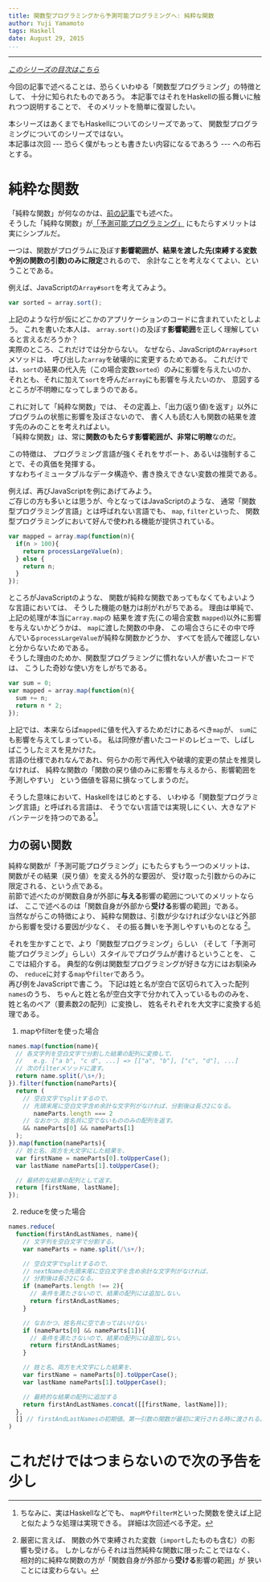 ```yaml
---
title: 関数型プログラミングから予測可能プログラミングへ: 純粋な関数
author: Yuji Yamamoto
tags: Haskell
date: August 29, 2015
...
```

---

*[このシリーズの目次はこちら](/posts/2015/2-predictable-programming-index.mkd)*

今回の記事で述べることは、恐らくいわゆる「関数型プログラミング」の特徴として、
十分に知られたものであろう。
本記事ではそれをHaskellの振る舞いに触れつつ説明することで、
そのメリットを簡単に復習したい。

本シリーズはあくまでもHaskellについてのシリーズであって、
関数型プログラミングについてのシリーズではない。  
本記事は次回 --- 恐らく僕がもっとも書きたい内容になるであろう ---
への布石とする。

# 純粋な関数

「純粋な関数」が何なのかは、[前の記事](/posts/2015/1-predictable-programming.html#definitionFunctionalProgramming)でも述べた。  
そうした「純粋な関数」が[「予測可能プログラミング」](/posts/2015/1-predictable-programming.html#definitionPredictableProgramming)
にもたらすメリットは実にシンプルだ。

一つは、関数がプログラムに及ぼす**影響範囲が、結果を渡した先(束縛する変数や別の関数の引数)のみに限定**されるので、
余計なことを考えなくてよい、ということである。

例えば、JavaScriptの`Array#sort`を考えてみよう。

```javascript
var sorted = array.sort();
```

上記のような行が仮にどこかのアプリケーションのコードに含まれていたとしよう。
これを書いた本人は、
`array.sort()`の及ぼす**影響範囲**を正しく理解していると言えるだろうか？  
実際のところ、これだけでは分からない。
なぜなら、JavaScriptの`Array#sort`メソッドは、
呼び出した`array`を破壊的に変更するためである。
これだけでは、`sort`の結果の代入先（この場合変数`sorted`）のみに影響を与えたいのか、
それとも、それに加えて`sort`を呼んだ`array`にも影響を与えたいのか、
意図するところが不明瞭になってしまうのである。

これに対して「純粋な関数」では、
その定義上、「出力(返り値)を返す」以外にプログラムの状態に影響を及ぼさないので、
書く人も読む人も関数の結果を渡す先のみのことを考えればよい。  
「純粋な関数」は、常に**関数のもたらす影響範囲が、非常に明瞭**なのだ。

この特徴は、
プログラミング言語が強くそれをサポート、あるいは強制することで、その真価を発揮する。  
すなわちイミュータブルなデータ構造や、書き換えできない変数の推奨である。  

例えば、再びJavaScriptを例にあげてみよう。  
ご存じの方も多いとは思うが、今となってはJavaScriptのような、
通常「関数型プログラミング言語」とは呼ばれない言語でも、
`map`, `filter`といった、
関数型プログラミングにおいて好んで使われる機能が提供されている。

```javascript
var mapped = array.map(function(n){
  if(n > 100){
    return processLargeValue(n);
  } else {
    return n;
  }
});
```

ところがJavaScriptのような、
関数が純粋な関数であってもなくてもよいような言語においては、
そうした機能の魅力は削がれがちである。
理由は単純で、上記の処理が本当に`array.map`の
結果を渡す先(この場合変数 `mapped`)以外に影響を与えないかどうかは、
`map`に渡した関数の中身、
この場合さらにその中で呼んでいる`processLargeValue`が純粋な関数かどうか、
すべてを読んで確認しないと分からないためである。  
そうした理由のためか、関数型プログラミングに慣れない人が書いたコードでは、
こうした奇妙な使い方をしがちである。

```javascript
var sum = 0;
var mapped = array.map(function(n){
  sum += n;
  return n * 2;
});
```

上記では、本来ならば`mapped`に値を代入するためだけにあるべき`map`が、
`sum`にも影響を与えてしまっている。
私は同僚が書いたコードのレビューで、しばしばこうしたミスを見かけた。  
言語の仕様であれなんであれ、何らかの形で再代入や破壊的変更の禁止を推奨しなければ、
純粋な関数の「関数の戻り値のみに影響を与えるから、影響範囲を予測しやすい」
という価値を容易に損なってしまうのだ。

そうした意味において、Haskellをはじめとする、
いわゆる「関数型プログラミング言語」と呼ばれる言語は、
そうでない言語では実現しにくい、大きなアドバンテージを持つのである[^mapM]。

[^mapM]: ちなみに、実はHaskellなどでも、
`mapM`や`filterM`といった関数を使えば上記と似たような処理は実現できる。
詳細は次回述べる予定。

## 力の弱い関数

純粋な関数が「予測可能プログラミング」にもたらすもう一つのメリットは、
関数がその結果（戻り値）を変える外的な要因が、
受け取った引数からのみに限定される、という点である。  
前節で述べたのが関数自身が外部に**与える**影響の範囲についてのメリットならば、
ここで述べるのは「関数自身が外部から**受ける**影響の範囲」である。  
当然ながらこの特徴により、
純粋な関数は、引数が少なければ少ないほど外部から影響を受ける要因が少なく、
その振る舞いを予測しやすいものとなる [^closure]。

[^closure]: 厳密に言えば、
関数の外で束縛された変数（`import`したものも含む）の影響も受ける。
しかしながらそれは当然純粋な関数に限ったことではなく、
相対的に純粋な関数の方が「関数自身が外部から**受ける**影響の範囲」が
狭いことには変わらない。

それを生かすことで、より「関数型プログラミング」らしい
（そして「予測可能プログラミング」らしい）スタイルでプログラムが書けるということを、
ここでは紹介する。
典型的な例は関数型プログラミングが好きな方にはお馴染みの、
`reduce`に対する`map`や`filter`であろう。  
再び例をJavaScriptで書こう。
下記は姓と名が空白で区切られて入った配列`names`のうち、
ちゃんと姓と名が空白文字で分かれて入っているもののみを、
姓と名のペア（要素数2の配列）に変換し、
姓名それぞれを大文字に変換する処理である。

1. mapやfilterを使った場合

```javascript
names.map(function(name){
  // 各文字列を空白文字で分割した結果の配列に変換して、
  //   e.g. ["a b", "c d", ...] => [["a", "b"], ["c", "d"], ...]
  // 次のfilterメソッドに渡す。
  return name.split(/\s+/);
}).filter(function(nameParts){
  return (
    // 空白文字でsplitするので、
    // 先頭末尾に空白文字含め余計な文字列がなければ、分割後は長さ2になる。
       nameParts.length === 2
    // なおかつ、姓名共に空でないもののみの配列を返す。
    && nameParts[0] && nameParts[1]
  );
}).map(function(nameParts){
  // 姓と名、両方を大文字にした結果を、
  var firstName = nameParts[0].toUpperCase();
  var lastName nameParts[1].toUpperCase();

  // 最終的な結果の配列として返す。
  return [firstName, lastName];
});
```

2. reduceを使った場合

```javascript
names.reduce(
  function(firstAndLastNames, name){
    // 文字列を空白文字で分割する。
    var nameParts = name.split(/\s+/);

    // 空白文字でsplitするので、
    // nextNameの先頭末尾に空白文字を含め余計な文字列がなければ、
    // 分割後は長さ2になる。
    if (nameParts.length !== 2){
      // 条件を満たさないので、結果の配列には追加しない。
      return firstAndLastNames;
    }

    // なおかつ、姓名共に空であってはいけない
    if (nameParts[0] && nameParts[1]){
      // 条件を満たさないので、結果の配列には追加しない。
      return firstAndLastNames;
    }

    // 姓と名、両方を大文字にした結果を、
    var firstName = nameParts[0].toUpperCase();
    var lastName nameParts[1].toUpperCase();

    // 最終的な結果の配列に追加する
    return firstAndLastNames.concat([[firstName, lastName]]);
  },
  [] // firstAndLastNamesの初期値。第一引数の関数が最初に実行される時に渡される。
)
```


# これだけではつまらないので次の予告を少し
